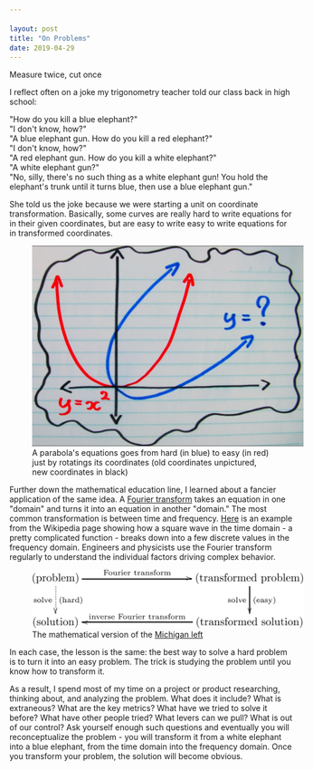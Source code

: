 ```yaml
---

layout: post
title: "On Problems"
date: 2019-04-29
---
```


Measure twice, cut once

<!--more-->

I reflect often on a joke my trigonometry teacher told our class back in high school:

"How do you kill a blue elephant?"  
"I don't know, how?"  
"A blue elephant gun. How do you kill a red elephant?"  
"I don't know, how?"  
"A red elephant gun. How do you kill a white elephant?"  
"A white elephant gun?"  
"No, silly, there's no such thing as a white elephant gun! You hold the elephant's trunk until it turns blue, then use a blue elephant gun."

She told us the joke because we were starting a unit on coordinate transformation. Basically, some curves are really hard to write equations for in their given coordinates, but are easy to write easy to write equations for in transformed coordinates.

<figure class="text-center">
  <img src="/img/coordinatetransformation.jpg" class="figure-img img-fluid rounded text-center" style="max-width: 480px;" alt="Parabola coordinate transformation">
  <figcaption class="figure-caption">A parabola's equations goes from hard (in blue) to easy (in red) just by rotatings its coordinates (old coordinates unpictured, new coordinates in black)</figcaption>
</figure>

Further down the mathematical education line, I learned about a fancier application of the same idea. A [Fourier transform](https://en.wikipedia.org/wiki/Fourier_transform) takes an equation in one "domain" and turns it into an equation in another "domain." The most common transformation is between time and frequency. [Here](https://upload.wikimedia.org/wikipedia/commons/5/50/Fourier_transform_time_and_frequency_domains.gif) is an example from the Wikipedia page showing how a square wave in the time domain - a pretty complicated function - breaks down into a few discrete values in the frequency domain. Engineers and physicists use the Fourier transform regularly to understand the individual factors driving complex behavior.

<figure class="text-center">
  <img src="/img/solvehardproblems.png" class="figure-img img-fluid rounded text-center" style="max-width: 480px;" alt="How to solve hard problems">
  <figcaption class="figure-caption">The mathematical version of the <a href="https://en.wikipedia.org/wiki/Michigan_left">Michigan left</a></figcaption>
</figure>

In each case, the lesson is the same: the best way to solve a hard problem is to turn it into an easy problem. The trick is studying the problem until you know how to transform it.

As a result, I spend most of my time on a project or product researching, thinking about, and analyzing the problem. What does it include? What is extraneous? What are the key metrics? What have we tried to solve it before? What have other people tried? What levers can we pull? What is out of our control? Ask yourself enough such questions and eventually you will reconceptualize the problem - you will transform it from a white elephant into a blue elephant, from the time domain into the frequency domain. Once you transform your problem, the solution will become obvious.
